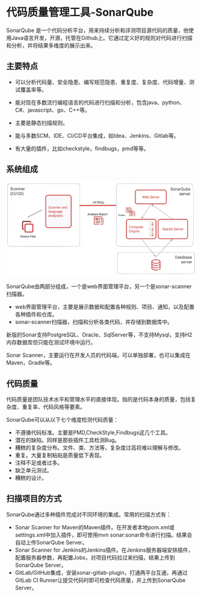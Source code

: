 # 代码质量管理工具-SonarQube
SonarQube 是一个代码分析平台，用来持续分析和评测项目源代码的质量，他使用Java语言开发，开源，托管在Github上。它通过定义好的规则对代码进行扫描和分析，并将结果多维度的展示出来。

## 主要特点

- 可以分析代码量、安全隐患、编写规范隐患、重复度、复杂度、代码增量、测试覆盖率等。

- 能对现在多数流行编程语言的代码进行扫描和分析，包含java、python、C#、javascript、go、C++等。

- 主要是静态扫描规则。
- 能与多数SCM、IDE、CI/CD平台集成，如Idea、Jenkins、Gitlab等。
- 有大量的插件，比如checkstyle，findbugs，pmd等等。

## 系统组成

![sonar_server](sonar_server.png)

SonarQube由两部分组成，一个是web界面管理平台，另一个是sonar-scanner扫描器。

- web界面管理平台，主要是展示数据和配置各种规则、项目、通知，以及配置各种插件和仓库。
- sonar-scanner扫描器，扫描和分析各类代码，并存储到数据库中。

新版的Sonar支持PostgreSQL、Oracle、SqlServer等，不支持Mysql，支持H2内存数据库但只能在测试环境中运行。

Sonar Scanner，主要运行在开发人员的代码端，可以单独部署，也可以集成在Maven，Gradle等。

## 代码质量

代码质量是团队技术水平和管理水平的直接体现。指的是代码本身的质量，包括复杂度、重复率、代码风格等要素。

SonarQube可以从以下七个维度检测代码质量：

- 不遵循代码标准。主要是PMD,CheckStyle,Findbugs这几个工具。
- 潜在的缺陷。同样是那些插件工具检测Bug。
- 糟糕的复杂度分布。文件、类、方法等，复杂度过高将难以理解与修改。
- 重复。大量复制粘贴是质量低下表现。
- 注释不足或者过多。
- 缺乏单元测试。
- 糟糕的设计。

## 扫描项目的方式

SonarQube通过多种插件完成对不同环境的集成。常用的扫描方式有：

- Sonar Scanner for Maven的Maven插件。在开发者本地pom.xml或settings.xml中加入插件，即可使用mvn sonar:sonar命令进行扫描。结果会自动上传SonarQube Server。
- Sonar Scanner for Jenkins的Jenkins插件。在Jenkins服务器端安排插件，配置服务器参数，再配置Jobs，对项目代码拉过来扫描，结果上传到SonarQube Server。
- GitLab/GitHub集成，安装sonar-gitlab-plugin，打通两平台互通，再通过GitLab CI Runner让提交代码时即可检查代码质量，并上传到SonarQube Server。
